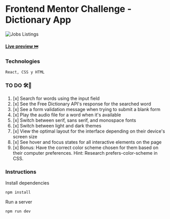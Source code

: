 # Frontend Mentor Challenge - Dictionary App

![Jobs Listings](https://repository-images.githubusercontent.com/612394679/76a8deaf-f7a8-406a-8de8-5dfc958ebed3)

#### [Live preview ⏮️](https://jorgecruz19.github.io/dictionary-app/)

### Technologies

```
React, CSS y HTML
```

### TO DO 🛠🤘

1. [x] Search for words using the input field
2. [x] See the Free Dictionary API's response for the searched word
3. [x] See a form validation message when trying to submit a blank form
4. [x] Play the audio file for a word when it's available
5. [x] Switch between serif, sans serif, and monospace fonts
6. [x] Switch between light and dark themes
7. [x] View the optimal layout for the interface depending on their device's screen size
8. [x] See hover and focus states for all interactive elements on the page
9. [x] Bonus: Have the correct color scheme chosen for them based on their computer preferences. Hint: Research prefers-color-scheme in CSS.

### Instructions

Install dependencies

```
npm install
```

Run a server

```
npm run dev
```
